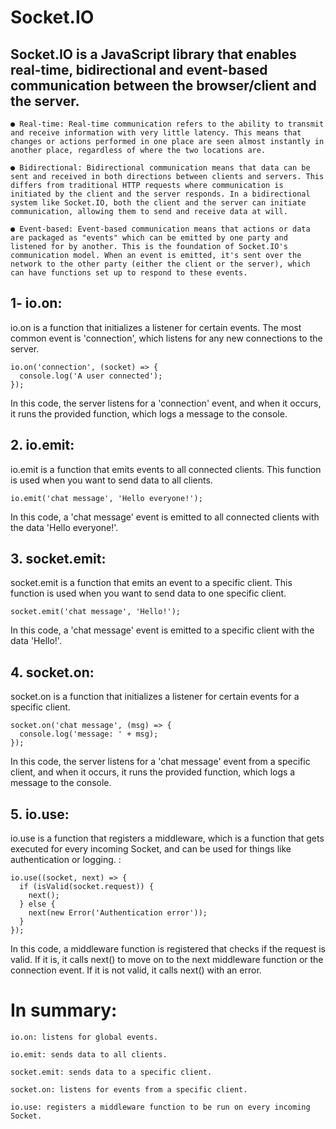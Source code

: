 # Socket.IO
 ## Socket.IO is a JavaScript library that enables real-time, bidirectional and event-based communication between the browser/client and the server.

    ● Real-time: Real-time communication refers to the ability to transmit and receive information with very little latency. This means that changes or actions performed in one place are seen almost instantly in another place, regardless of where the two locations are.

    ● Bidirectional: Bidirectional communication means that data can be sent and received in both directions between clients and servers. This differs from traditional HTTP requests where communication is initiated by the client and the server responds. In a bidirectional system like Socket.IO, both the client and the server can initiate communication, allowing them to send and receive data at will.

    ● Event-based: Event-based communication means that actions or data are packaged as "events" which can be emitted by one party and listened for by another. This is the foundation of Socket.IO's communication model. When an event is emitted, it's sent over the network to the other party (either the client or the server), which can have functions set up to respond to these events.
## 1- io.on:
io.on is a function that initializes a listener for certain events. The most common event is 'connection', which listens for any new connections to the server.

```
io.on('connection', (socket) => {
  console.log('A user connected');
});
```
In this code, the server listens for a 'connection' event, and when it occurs, it runs the provided function, which logs a message to the console.

## 2. io.emit:
io.emit is a function that emits events to all connected clients. This function is used when you want to send data to all clients.

```
io.emit('chat message', 'Hello everyone!');
```
In this code, a 'chat message' event is emitted to all connected clients with the data 'Hello everyone!'.

## 3. socket.emit:
socket.emit is a function that emits an event to a specific client. This function is used when you want to send data to one specific client. 
```
socket.emit('chat message', 'Hello!');
```
In this code, a 'chat message' event is emitted to a specific client with the data 'Hello!'.

## 4. socket.on:
socket.on is a function that initializes a listener for certain events for a specific client. 
```
socket.on('chat message', (msg) => {
  console.log('message: ' + msg);
});
```
In this code, the server listens for a 'chat message' event from a specific client, and when it occurs, it runs the provided function, which logs a message to the console.

## 5. io.use:
io.use is a function that registers a middleware, which is a function that gets executed for every incoming Socket, and can be used for things like authentication or logging. :
```
io.use((socket, next) => {
  if (isValid(socket.request)) {
    next();
  } else {
    next(new Error('Authentication error'));
  }
});
```
In this code, a middleware function is registered that checks if the request is valid. If it is, it calls next() to move on to the next middleware function or the connection event. If it is not valid, it calls next() with an error.

# In summary:

    io.on: listens for global events.

    io.emit: sends data to all clients.

    socket.emit: sends data to a specific client.

    socket.on: listens for events from a specific client.

    io.use: registers a middleware function to be run on every incoming Socket.
 
